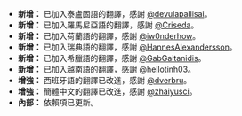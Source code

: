 * **新增：** 已加入泰盧固語的翻譯，感謝 [@devulapallisai](https://github.com/devulapallisai)。
* **新增：** 已加入羅馬尼亞語的翻譯，感謝 [@Criseda](https://github.com/Criseda)。
* **新增：** 已加入荷蘭語的翻譯，感謝 [@iw0nderhow](https://github.com/iw0nderhow)。
* **新增：** 已加入瑞典語的翻譯，感謝 [@HannesAlexandersson](https://github.com/HannesAlexandersson)。
* **新增：** 已加入希臘語的翻譯，感謝 [@GabGaitanidis](https://github.com/GabGaitanidis)。
* **新增：** 已加入越南語的翻譯，感謝 [@hellotinh03](https://github.com/hellotinh03)。
* **增強：** 西班牙語的翻譯已改進，感謝 [@dverbru](https://github.com/dverbru)。
* **增強：** 簡體中文的翻譯已改進，感謝 [@zhaiyusci](https://github.com/zhaiyusci)。
* **內部：** 依賴項已更新。
